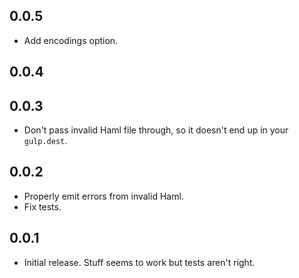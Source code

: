 ## 0.0.5

- Add encodings option.

## 0.0.4

## 0.0.3

- Don't pass invalid Haml file through, so it doesn't end up in your `gulp.dest`.

## 0.0.2

- Properly emit errors from invalid Haml.
- Fix tests.

## 0.0.1

- Initial release. Stuff seems to work but tests aren't right.
